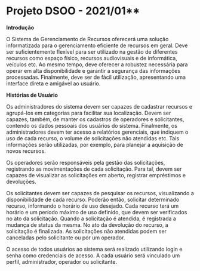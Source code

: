 # Projeto DSOO - 2021/01**

**Introdução**

O Sistema de Gerenciamento de Recursos oferecerá uma solução informatizada para o gerenciamento eficiente de recursos em geral. Deve ser suficientemente flexível para ser utilizado na gestão de diferentes recursos como espaço físico, recursos audiovisuais e de informática, veículos etc. Ao mesmo tempo, deve oferecer a robustez necessária para operar em alta disponibilidade e garantir a segurança das informações processadas. Finalmente, deve ser de fácil utilização, apresentando uma interface direta e amigável ao usuário.

**Histórias de Usuário**

Os administradores do sistema devem ser capazes de cadastrar recursos e agrupá-los em categorias para facilitar sua localização. Devem ser capazes, também, de manter os cadastros de operadores e solicitantes, contendo os dados pessoais dos usuários do sistema. Finalmente, os administradores devem ter acesso a relatórios gerenciais, que indiquem o uso de cada recurso, o volume de solicitações não atendidas etc. Tais informações serão utilizadas, por exemplo, para planejar a aquisição de novos recursos.

Os operadores serão responsáveis pela gestão das solicitações, registrando as movimentações de cada solicitação. Para tal, devem ser capazes de visualizar as solicitações em aberto, registrar empréstimos e devoluções.

Os solicitantes devem ser capazes de pesquisar os recursos, visualizando a disponibilidade de cada recurso. Poderão então, solicitar determinado recurso, informando o horário de uso desejado. Cada recurso terá um horário e um período máximo de uso definido, que devem ser verificados no ato da solicitação. Quando a solicitação é atendida, é registrada a mudança de status da mesma. No ato da devolução do recurso, a solicitação é finalizada. As solicitações não atendidas podem ser canceladas pelo solicitante ou por um operador.

O acesso de todos usuários ao sistema será realizado utilizando login e senha como credenciais de acesso. A cada usuário será vinculado um perfil, administrador, operador ou solicitante.

